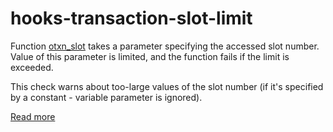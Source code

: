 # hooks-transaction-slot-limit

Function [otxn_slot](https://xrpl-hooks.readme.io/reference/otxn_slot) takes a parameter specifying the accessed slot number. Value of this parameter is limited, and the function fails if the limit is exceeded.

This check warns about too-large values of the slot number (if it's specified by a constant - variable parameter is ignored).

[Read more](https://xrpl-hooks.readme.io/docs/slots-and-keylets)
